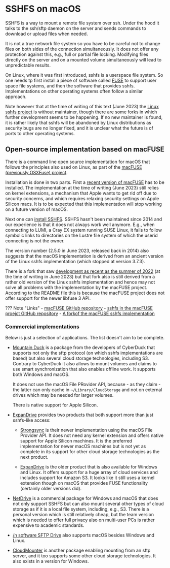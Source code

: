 # SSHFS on macOS

SSHFS is a way to mount a remote file system over ssh. Under the hood it talks to 
the ssh/sftp daemon on the server and sends commands to download or upload files when
needed.

It is not a true network file system so you have to be careful not to change files
on both sides of the connection simultaneously. It does not offer any protection
against this, e.g., full or partial file locking. Modifying files directly on 
the server and on a mounted volume simultaneously will lead to unpredictable results.

On Linux, where it was first introduced, sshfs is a userspace file system. So one needs
tp first install a piece of software called [FUSE](https://www.kernel.org/doc/html/next/filesystems/fuse.html)
to support user space file systems, and then the software that provides sshfs. 
Implementations on other operating systems often follow a similar approach.

Note however that at the time of writing of this text (June 2023) the
[Linux sshfs project](https://github.com/libfuse/sshfs) is without maintainer, though there are
some forks in which further development seems to be happening. If no new maintainer is
found, it is rather likely that sshfs will be abandoned by Linux distributions as security bugs
are no longer fixed, and it is unclear what the future is of ports to other operating systems.


## Open-source implementation based on macFUSE

There is a command line open source implementation for macOS that follows the principles also
used on Linux, as part of the [macFUSE (previously OSXFuse) project](https://osxfuse.github.io/).

Installation is done in two parts. First a 
[recent version of macFUSE](https://github.com/osxfuse/osxfuse/releases) 
has to be installed. 
The implementation at the time of writing (June 2023) still relies on kernel extensions, a mechanism 
that Apple wants to get rid off due to security concerns, and which requires relaxing security
settings on Apple Silicon macs. It is to be expected that this implementation will stop working on 
a future version of macOS. 

Next one can [install SSHFS](https://github.com/osxfuse/osxfuse/releases). SSHFS hasn't been maintained
since 2014 and our experience is that it does not always work well anymore. E.g., when connecting to 
LUMI, a Cray EX system running SUSE Linux, it fails to follow symbolic links to directories on the 
Lustre file system of which the userid connecting is not the owner.

The version number (2.5.0 in June 2023, released back in 2014) also suggests that the macOS implementation
is derived from an ancient version of the Linux sshfs implementation (which stopped at version 3.7.3).

There is a fork that saw [development as recent as the summer of 2022](https://github.com/tormodwill/macSSHFS)
(at the time of writing in June 2023) but that fork also is still derived 
from a rather old version of the Linux sshfs implementation and hence may not solve all problems with 
the implementation by the macFUSE project. According to the README file this is because the macFUSE 
project does not offer support for the newer libfuse 3 API.


??? Note "Links"
    -   [macFUSE GitHub repository]()
    -   [sshfs in the macFUSE proejct GitHub repository](https://github.com/osxfuse/sshfs)
    -   [A forkof the macFUSE sshfs implementation](https://github.com/tormodwill/macSSHFS)


### Commercial implementations

Below is just a selection of applications. The list doesn't aim to be complete.

-   [Mountain Duck](https://mountainduck.io/) is a package from the developers of
    CyberDuck that supports not only the sftp protocol (on which sshfs implementations
    are based) but also several cloud storage technologies, including S3. Contrary to
    CyberDuck it also allows to mount volumes and claims to use smart synchronization
    that also enables offline work. It supports both Windows and macOS.

    It does not use the macOS File PRovider API, because - as they claim - the latter
    can only cache in `~/Library/CloudStorage` and not on external drives which may be
    needed for larger volumes.

    There is native support for Apple Silicon.

-   [ExpanDrive](https://www.expandrive.com/) provides two products that both support more
    than just sshfs-like access:

    -   [Strongsync](https://www.expandrive.com/strongsync/) is their newer implementation 
        using the macOS File Provider API. It does not need any kernel extension and offers
        native support for Apple Silicon machines. It is the preferred implementation for
        newer macOS machines but is not yet as complete in its support for other cloud
        storage technologies as the next product.

    -   [ExpanDrive](https://www.expandrive.com/desktop/) is the older product that is also
        available for Windows and Linux. It offers support for a huge array of cloud services
        and includes support for Amazon S3. It looks like it still uses a kernel extension though
        on macOS that provides FUSE functionality (certainly older versions did).


-   [NetDrive](https://www.netdrive.net/) is a commercial package for Windows and macOS that does not
    only support SSHFS but can also mount several other types of cloud storage as if it is a local file
    system, including, e.g., S3. There is a personal version which is still relatively cheap, but the
    team version which is needed to offer full privacy also on multi-user PCs is rather expensive to
    academic standards.

-   [/n software SFTP Drive](https://www.nsoftware.com/sftpdrive/) also supports macOS besides Windows and Linux.

-   [CloudMounter](https://cloudmounter.net/sftp-client-mac.html) is another package enabling mounting from an
    sftp server, and it too supports some other cloud storage technologies. It also exists in a version for Windows.


